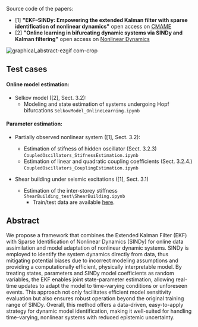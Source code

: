 Source code of the papers:
- [1] **"EKF–SINDy: Empowering the extended Kalman filter with sparse identification of nonlinear dynamics"** open access on [CMAME](https://www.sciencedirect.com/science/article/pii/S0045782524005206)
- [2] **"Online learning in bifurcating dynamic systems via SINDy and Kalman filtering"** open access on [Nonlinear Dynamics](https://link.springer.com/article/10.1007/s11071-025-11029-y)

![graphical_abstract-ezgif com-crop](https://github.com/ContiPaolo/EKF-SINDy/assets/51111500/d94bc746-9b4f-4830-a5b3-8ed06041652f)

## Test cases 
#### Online model estimation:
- Selkov model ([2], Sect. 3.2):
  - Modeling and state estimation of systems undergoing Hopf bifurcations `SelkovModel_OnlineLearning.ipynb`
    
#### Parameter estimation:
- Partially observed nonlinear system ([1], Sect. 3.2):
  - Estimation of stifness of hidden oscillator (Sect. 3.2.3) `CoupledOscillators_StifnessEstimation.ipynb`
  - Estimation of linear and quadratic coupling coefficients (Sect. 3.2.4.) `CoupledOscillators_CouplingEstimation.ipynb`
  
- Shear building under seismic excitations ([1], Sect. 3.1)
  - Estimation of the inter-storey stiffness `ShearBuilding_test\ShearBuilding.ipynb`
    - Train/test data are available [here](https://zenodo.org/records/11581079).

## Abstract
We propose a framework that combines the Extended Kalman Filter (EKF) with Sparse Identification of Nonlinear Dynamics (SINDy) for online data assimilation and model adaptation of nonlinear dynamic systems. SINDy is employed to identify the system dynamics directly from data, thus mitigating potential biases due to incorrect modeling assumptions and providing a computationally efficient, physically interpretable model. By treating states, parameters and SINDy model coefficients as random variables, the EKF enables joint state-parameter estimation, allowing real-time updates to adapt the model to time-varying conditions or unforeseen events. This approach not only facilitates efficient model sensitivity evaluation but also ensures robust operation beyond the original training range of SINDy. Overall, this method offers a data-driven, easy-to-apply strategy for dynamic model identification, making it well-suited for handling time-varying, nonlinear systems with reduced epistemic uncertainty.
